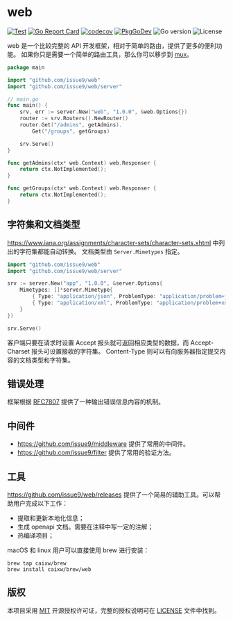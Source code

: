 # web

[![Test](https://github.com/issue9/web/actions/workflows/test.yml/badge.svg)](https://github.com/issue9/web/actions/workflows/test.yml)
[![Go Report Card](https://goreportcard.com/badge/github.com/issue9/web)](https://goreportcard.com/report/github.com/issue9/web)
[![codecov](https://codecov.io/gh/issue9/web/branch/master/graph/badge.svg)](https://codecov.io/gh/issue9/web)
[![PkgGoDev](https://pkg.go.dev/badge/github.com/issue9/web)](https://pkg.go.dev/github.com/issue9/web)
![Go version](https://img.shields.io/github/go-mod/go-version/issue9/web)
![License](https://img.shields.io/github/license/issue9/web)

web 是一个比较完整的 API 开发框架，相对于简单的路由，提供了更多的便利功能。
如果你只是需要一个简单的路由工具，那么你可以移步到 [mux](https://github.com/issue9/mux)。

```go
package main

import "github.com/issue9/web"
import "github.com/issue9/web/server"

// main.go
func main() {
    srv, err := server.New("web", "1.0.0", &web.Options{})
    router := srv.Routers().NewRouter()
    router.Get("/admins", getAdmins).
        Get("/groups", getGroups)

    srv.Serve()
}

func getAdmins(ctx* web.Context) web.Responser {
    return ctx.NotImplemented();
}

func getGroups(ctx* web.Context) web.Responser {
    return ctx.NotImplemented();
}
```

## 字符集和文档类型

<https://www.iana.org/assignments/character-sets/character-sets.xhtml> 中列出的字符集都能自动转换。
文档类型由 `Server.Mimetypes` 指定。

```go
import "github.com/issue9/web"
import "github.com/issue9/web/server"

srv := server.New("app", "1.0.0", &server.Options{
    Mimetypes: []*server.Mimetype{
        { Type: "application/json", ProblemType: "application/problem+json", Marshal: json.Marshal, Unmarshal: json.Unmarshal },
        { Type: "application/xml", ProblemType: "application/problem+xml", Marshal: xml.Marshal, Unmarshal: xml.Unmarshal },
    }
})

srv.Serve()
```

客户端只要在请求时设置 Accept 报头就可返回相应类型的数据，而 Accept-Charset 报头可设置接收的字符集。
Content-Type 则可以有向服务器指定提交内容的文档类型和字符集。

## 错误处理

框架根据 [RFC7807](https://datatracker.ietf.org/doc/html/rfc7807) 提供了一种输出错误信息内容的机制。

## 中间件

- <https://github.com/issue9/middleware> 提供了常用的中间件。
- <https://github.com/issue9/filter> 提供了常用的验证方法。

## 工具

<https://github.com/issue9/web/releases> 提供了一个简易的辅助工具。可以帮助用户完成以下工作：

- 提取和更新本地化信息；
- 生成 openapi 文档。需要在注释中写一定的注解；
- 热编译项目；

macOS 和 linux 用户可以直接使用 brew 进行安装：

```shell
brew tap caixw/brew
brew install caixw/brew/web
```

## 版权

本项目采用 [MIT](https://opensource.org/licenses/MIT) 开源授权许可证，完整的授权说明可在 [LICENSE](LICENSE) 文件中找到。

